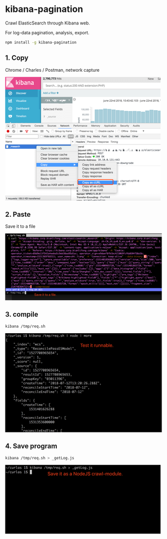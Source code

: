 # kibana-pagination

Crawl ElasticSearch through Kibana web.

For log-data pagination, analysis, export.

```bash
npm install -g kibana-pagination
```

## 1. Copy

Chrome / Charles / Postman, network capture

![](_img/1.png)

## 2. Paste
Save it to a file

![](_img/2.png)

## 3. compile

```bash
kibana /tmp/req.sh
```

![](_img/3.png)

## 4. Save program

```bash
kibana /tmp/req.sh > _getLog.js
```
![](_img/4.png)




